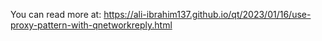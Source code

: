 You can read more at:
https://ali-ibrahim137.github.io/qt/2023/01/16/use-proxy-pattern-with-qnetworkreply.html
